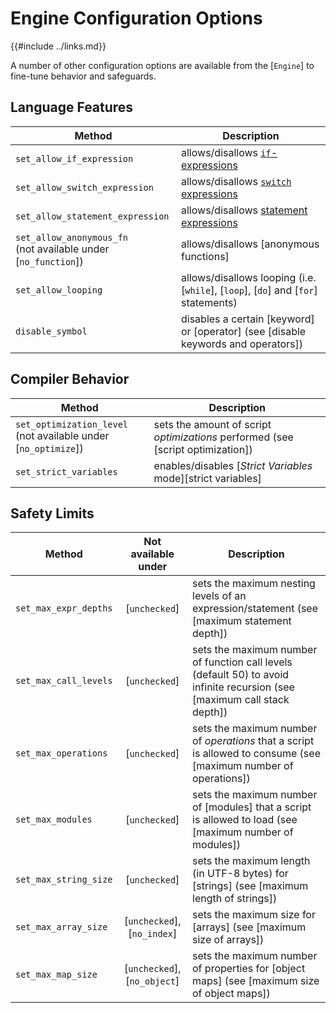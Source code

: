 Engine Configuration Options
===========================

{{#include ../links.md}}

A number of other configuration options are available from the [`Engine`] to fine-tune behavior and safeguards.


Language Features
-----------------

| Method                                                             | Description                                                                        |
| ------------------------------------------------------------------ | ---------------------------------------------------------------------------------- |
| `set_allow_if_expression`                                          | allows/disallows [`if`-expressions](../language/if-expression.md)                  |
| `set_allow_switch_expression`                                      | allows/disallows [`switch` expressions](../language/switch-expression.md)          |
| `set_allow_statement_expression`                                   | allows/disallows [statement expressions](../language/statement-expression.md)      |
| `set_allow_anonymous_fn`<br/>(not available under [`no_function`]) | allows/disallows [anonymous functions]                                             |
| `set_allow_looping`                                                | allows/disallows looping (i.e. [`while`], [`loop`], [`do`] and [`for`] statements) |
| `disable_symbol`                                                   | disables a certain [keyword] or [operator] (see [disable keywords and operators])  |

Compiler Behavior
-----------------

| Method                                                             | Description                                                                     |
| ------------------------------------------------------------------ | ------------------------------------------------------------------------------- |
| `set_optimization_level`<br/>(not available under [`no_optimize`]) | sets the amount of script _optimizations_ performed (see [script optimization]) |
| `set_strict_variables`                                             | enables/disables [_Strict Variables_ mode][strict variables]                    |

Safety Limits
-------------

| Method                |     Not available under      | Description                                                                                                               |
| --------------------- | :--------------------------: | ------------------------------------------------------------------------------------------------------------------------- |
| `set_max_expr_depths` |        [`unchecked`]         | sets the maximum nesting levels of an expression/statement (see [maximum statement depth])                                |
| `set_max_call_levels` |        [`unchecked`]         | sets the maximum number of function call levels (default 50) to avoid infinite recursion (see [maximum call stack depth]) |
| `set_max_operations`  |        [`unchecked`]         | sets the maximum number of _operations_ that a script is allowed to consume (see [maximum number of operations])          |
| `set_max_modules`     |        [`unchecked`]         | sets the maximum number of [modules] that a script is allowed to load (see [maximum number of modules])                   |
| `set_max_string_size` |        [`unchecked`]         | sets the maximum length (in UTF-8 bytes) for [strings] (see [maximum length of strings])                                  |
| `set_max_array_size`  | [`unchecked`], [`no_index`]  | sets the maximum size for [arrays] (see [maximum size of arrays])                                                         |
| `set_max_map_size`    | [`unchecked`], [`no_object`] | sets the maximum number of properties for [object maps] (see [maximum size of object maps])                               |
